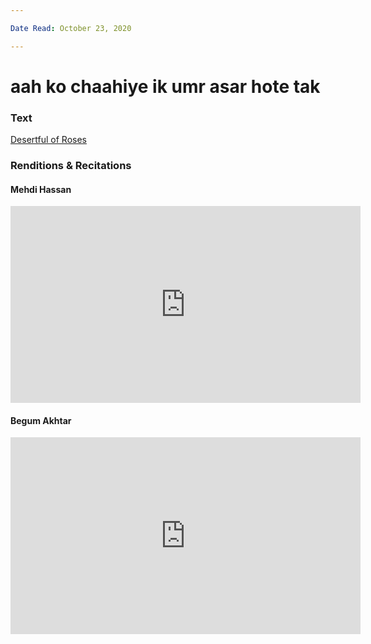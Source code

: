 ```yaml
---

Date Read: October 23, 2020

---
```


# aah ko chaahiye ik umr asar hote tak

### Text
[Desertful of Roses](http://www.columbia.edu/itc/mealac/pritchett/00ghalib/078/index_078.html)

### Renditions & Recitations

#### Mehdi Hassan

<iframe width="560" height="315" src="https://www.youtube.com/embed/3Yz1hb3m1sU" title="YouTube video player" frameborder="0" allow="accelerometer; autoplay; clipboard-write; encrypted-media; gyroscope; picture-in-picture" allowfullscreen></iframe>

#### Begum Akhtar

<iframe width="560" height="315" src="https://www.youtube.com/embed/GOxxEH0CR04" title="YouTube video player" frameborder="0" allow="accelerometer; autoplay; clipboard-write; encrypted-media; gyroscope; picture-in-picture" allowfullscreen></iframe>

